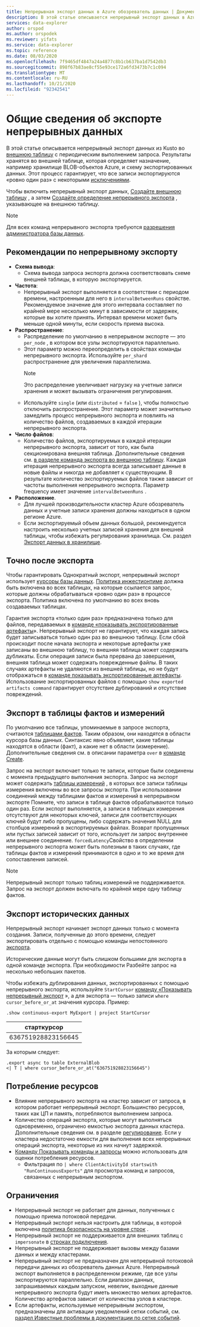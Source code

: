 ```yaml
---
title: Непрерывная экспорт данных в Azure обозреватель данных | Документация Майкрософт
description: В этой статье описывается непрерывный экспорт данных в Azure обозреватель данных.
services: data-explorer
author: orspod
ms.author: orspodek
ms.reviewer: yifats
ms.service: data-explorer
ms.topic: reference
ms.date: 08/03/2020
ms.openlocfilehash: 7f9465df4847a24a4877c8b1cb637ba1d7542db3
ms.sourcegitcommit: 898f67b83ae8cf55e93ce172a6fd3473b7c1c094
ms.translationtype: MT
ms.contentlocale: ru-RU
ms.lasthandoff: 10/21/2020
ms.locfileid: "92342541"
---
```

# <a name="continuous-data-export-overview"></a>Общие сведения об экспорте непрерывных данных

В этой статье описывается непрерывный экспорт данных из Kusto во [внешнюю таблицу](../external-table-commands.md) с периодическим выполнением запроса. Результаты хранятся во внешней таблице, которая определяет назначение, например хранилище BLOB-объектов Azure, и схему экспортированных данных. Этот процесс гарантирует, что все записи экспортируются «ровно один раз» с некоторыми [исключениями](#exactly-once-export). 

Чтобы включить непрерывный экспорт данных, [Создайте внешнюю таблицу](../external-tables-azurestorage-azuredatalake.md#create-or-alter-external-table) , а затем [Создайте определение непрерывного экспорта](create-alter-continuous.md) , указывающее на внешнюю таблицу. 

> [!NOTE]
> Для всех команд непрерывного экспорта требуются [разрешения администратора базы данных](../access-control/role-based-authorization.md).

## <a name="continuous-export-guidelines"></a>Рекомендации по непрерывному экспорту

* **Схема вывода**:
  * Схема вывода запроса экспорта должна соответствовать схеме внешней таблицы, в которую экспортируется. 
* **Частота**:
  * Непрерывный экспорт выполняется в соответствии с периодом времени, настроенным для него в `intervalBetweenRuns` свойстве. Рекомендуемое значение для этого интервала составляет по крайней мере несколько минут в зависимости от задержек, которые вы хотите принять. Интервал времени может быть меньше одной минуты, если скорость приема высока.
* **Распространение**:
  * Распределение по умолчанию в непрерывном экспорте — это `per_node` , в котором все узлы экспортируются параллельно. 
  * Этот параметр можно переопределить в свойствах команды непрерывного экспорта. Используйте `per_shard` распространение для увеличения параллелизма.
    > [!NOTE]
    > Это распределение увеличивает нагрузку на учетные записи хранения и может вызывать ограничения регулирования. 
  * Используйте `single` (или `distributed` = `false` ), чтобы полностью отключить распространение. Этот параметр может значительно замедлить процесс непрерывного экспорта и повлиять на количество файлов, создаваемых в каждой итерации непрерывного экспорта. 
* **Число файлов**:
  * Количество файлов, экспортируемых в каждой итерации непрерывного экспорта, зависит от того, как была секционирована внешняя таблица. Дополнительные сведения см. [в разделе команда экспорта во внешнюю таблицу](export-data-to-an-external-table.md#number-of-files). Каждая итерация непрерывного экспорта всегда записывает данные в новые файлы и никогда не добавляет к существующим. В результате количество экспортируемых файлов также зависит от частоты выполнения непрерывного экспорта. Параметр frequency имеет значение `intervalBetweenRuns` .
* **Расположение**.
  * Для лучшей производительности кластер Azure обозреватель данных и учетные записи хранения должны находиться в одном регионе Azure.
  * Если экспортируемый объем данных большой, рекомендуется настроить несколько учетных записей хранения для внешней таблицы, чтобы избежать регулирования хранилища. См. раздел [Экспорт данных в хранилище](export-data-to-storage.md#known-issues).

## <a name="exactly-once-export"></a>Точно после экспорта

Чтобы гарантировать Однократный экспорт, непрерывный экспорт использует [курсоры базы данных](../databasecursor.md). [Политика инжестионтиме](../ingestiontime-policy.md) должна быть включена во всех таблицах, на которые ссылается запрос, которые должны обрабатываться «ровно один раз» в процессе экспорта. Политика включена по умолчанию во всех вновь создаваемых таблицах.

Гарантия экспорта «только один раз» предназначена только для файлов, передаваемых в [команде «показывать экспортированные артефакты](show-continuous-artifacts.md)». Непрерывный экспорт не гарантирует, что каждая запись будет записываться только один раз во внешнюю таблицу. Если сбой происходит после начала экспорта и некоторые артефакты уже записаны во внешнюю таблицу, то внешняя таблица может содержать дубликаты. Если операция записи была прервана до завершения, внешняя таблица может содержать поврежденные файлы. В таких случаях артефакты не удаляются из внешней таблицы, но не будут отображаться в [команде показывать экспортированные артефакты](show-continuous-artifacts.md). Использование экспортированных файлов с помощью `show exported artifacts command` гарантирует отсутствие дублирований и отсутствие повреждений.

## <a name="export-to-fact-and-dimension-tables"></a>Экспорт в таблицы фактов и измерений

По умолчанию все таблицы, упоминаемые в запросе экспорта, считаются [таблицами фактов](../../concepts/fact-and-dimension-tables.md). Таким образом, они находятся в области курсора базы данных. Синтаксис явно объявляет, какие таблицы находятся в области (факт), а какие нет в области (измерение). Дополнительные сведения см. в описании параметра `over` в [команде Create](create-alter-continuous.md).

Запрос на экспорт включает только те записи, которые были соединены с момента предыдущего выполнения экспорта. Запрос на экспорт может содержать [таблицы измерений](../../concepts/fact-and-dimension-tables.md) , в которых все записи таблицы измерения включены во все запросы экспорта. При использовании соединений между таблицами фактов и измерений в непрерывном экспорте Помните, что записи в таблице фактов обрабатываются только один раз. Если экспорт выполняется, а записи в таблицах измерения отсутствуют для некоторых ключей, записи для соответствующих ключей будут либо пропущены, либо содержать значения NULL для столбцов измерений в экспортируемых файлах. Возврат пропущенных или пустых записей зависит от того, использует ли запрос внутреннее или внешнее соединение. `forcedLatency`Свойство в определении непрерывного экспорта может быть полезным в таких случаях, где таблицы фактов и измерений принимаются в одно и то же время для сопоставления записей.

> [!NOTE]
> Непрерывный экспорт только таблиц измерений не поддерживается. Запрос на экспорт должен включать по крайней мере одну таблицу фактов.

## <a name="exporting-historical-data"></a>Экспорт исторических данных

Непрерывный экспорт начинает экспорт данных только с момента создания. Записи, полученные до этого времени, следует экспортировать отдельно с помощью команды непостоянного [экспорта](export-data-to-an-external-table.md). 

Исторические данные могут быть слишком большими для экспорта в одной команде экспорта. При необходимости Разбейте запрос на несколько небольших пакетов. 

Чтобы избежать дублирования данных, экспортированных с помощью непрерывного экспорта, используйте `StartCursor` [команду «Показывать непрерывный экспорт](show-continuous-export.md) », а для экспорта — только записи `where cursor_before_or_at` значения курсора. Пример:

```kusto
.show continuous-export MyExport | project StartCursor
```

| старткурсор        |
|--------------------|
| 636751928823156645 |

За которым следует: 

```kusto
.export async to table ExternalBlob
<| T | where cursor_before_or_at("636751928823156645")
```

## <a name="resource-consumption"></a>Потребление ресурсов

* Влияние непрерывного экспорта на кластер зависит от запроса, в котором работает непрерывный экспорт. Большинство ресурсов, таких как ЦП и память, потребляются выполнением запроса. 
* Количество операций экспорта, которые могут выполняться одновременно, ограничено емкостью экспорта данных кластера. Дополнительные сведения см. в разделе [регулирование](../../management/capacitypolicy.md#throttling). Если у кластера недостаточно емкости для выполнения всех непрерывных операций экспорта, некоторые из них начнут задержкой.
* [Команду Показывать команды и запросы](../commands-and-queries.md) можно использовать для оценки потребления ресурсов. 
  * Фильтрация по `| where ClientActivityId startswith "RunContinuousExports"` для просмотра команд и запросов, связанных с непрерывным экспортом.

## <a name="limitations"></a>Ограничения

* Непрерывный экспорт не работает для данных, полученных с помощью приема потоковой передачи. 
* Непрерывный экспорт нельзя настроить для таблицы, в которой включена [политика безопасность на уровне строк](../../management/rowlevelsecuritypolicy.md) .
* Непрерывный экспорт не поддерживается для внешних таблиц с `impersonate` в [строках подключения](../../api/connection-strings/storage.md).
* Непрерывный экспорт не поддерживает вызовы между базами данных и между кластерами.
* Непрерывный экспорт не предназначен для непрерывной потоковой передачи данных из обозреватель данных Azure. Непрерывный экспорт выполняется в распределенном режиме, где все узлы экспортируются параллельно. Если диапазон данных, запрашиваемых каждым запуском, невелик, выходные данные непрерывного экспорта будут иметь множество мелких артефактов. Количество артефактов зависит от количества узлов в кластере.
* Если артефакты, используемые непрерывным экспортом, предназначены для активации уведомлений сетки событий, см. [раздел Известные проблемы в документации по сетке событий](../../../ingest-data-event-grid-overview.md#known-event-grid-issues).
